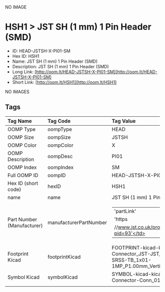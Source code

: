 


  
NO IMAGE  
# HSH1 > JST SH (1 mm) 1 Pin Header (SMD)

- ID: HEAD-JSTSH-X-PI01-SM
- Hex ID: HSH1
- Name: JST SH (1 mm) 1 Pin Header (SMD)
- Description: JST SH (1 mm) 1 Pin Header (SMD)
- Long Link: [http://oom.lt/HEAD-JSTSH-X-PI01-SM](http://oom.lt/HEAD-JSTSH-X-PI01-SM)
- Short Link: [http://oom.lt/HSH1](http://oom.lt/HSH1)
  
NO IMAGES  
## Tags
  

|Tag Name|Tag Code|Tag Value|
| :--- | :--- | :--- |
|OOMP Type|oompType|HEAD|
|OOMP Size|oompSize|JSTSH|
|OOMP Color|oompColor|X|
|OOMP Description|oompDesc|PI01|
|OOMP Index|oompIndex|SM|
|Full OOMP ID|oompID|HEAD-JSTSH-X-PI01-SM|
|Hex ID (short code)|hexID|HSH1|
|name|name|JST SH (1 mm) 1 Pin Header (SMD)|
|Part Number (Manufacturer)|manufacturerPartNumber|<table><tr><td>'partLink'</td></tr><tr><td> 'https</td></tr><tr><td>//www.jst.co.uk/productSeries.php?pid=93'</td></tr></table>|
|Footprint Kicad|footprintKicad|FOOTPRINT-kicad-kicad-footprints-Connector_JST-JST_SH_BM01B-SRSS-TB_1x01-1MP_P1.00mm_Vertical|
|Symbol Kicad|symbolKicad|SYMBOL-kicad-kicad-symbols-Connector-Conn_01x01_Male|
||||

